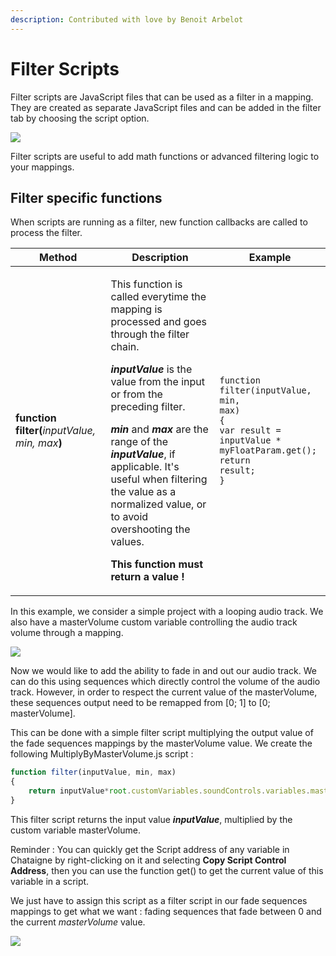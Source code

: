 ```yaml
---
description: Contributed with love by Benoit Arbelot
---
```


# Filter Scripts

Filter scripts are JavaScript files that can be used as a filter in a mapping. They are created as separate JavaScript files and can be added in the filter tab by choosing the script option.

![](../../.gitbook/assets/filterscript\_creation.gif)

Filter scripts are useful to add math functions or advanced filtering logic to your mappings.

## Filter specific functions <a href="#condition-specific-methods-the-local-object" id="condition-specific-methods-the-local-object"></a>

When scripts are running as a filter, new function callbacks are called to process the filter.

| Method                                          | Description                                                                                                                                                                                                                                                                                                                                                                                                                                                                                                               | Example                                                                                                                                                                                    |
| ----------------------------------------------- | ------------------------------------------------------------------------------------------------------------------------------------------------------------------------------------------------------------------------------------------------------------------------------------------------------------------------------------------------------------------------------------------------------------------------------------------------------------------------------------------------------------------------- | ------------------------------------------------------------------------------------------------------------------------------------------------------------------------------------------ |
| **function filter(**_inputValue, min, max_**)** | <p>This function is called everytime the mapping is processed and goes through the filter chain.</p><p><em><strong>inputValue</strong></em> is the value from the input or from the preceding filter.</p><p><em><strong>min</strong></em> and <em><strong>max</strong></em> are the range of the <em><strong>inputValue</strong></em>, if applicable. It's useful when filtering the value as a normalized value, or to avoid overshooting the values.<br></p><p><strong>This function must return a value !</strong></p> | <p><code>function filter(inputValue, min, max)</code><br><code>{</code><br><code>var result = inputValue * myFloatParam.get();</code><br><code>return result;</code><br><code>}</code></p> |

In this example, we consider a simple project with a looping audio track. We also have a masterVolume custom variable controlling the audio track volume through a mapping.

![](../../.gitbook/assets/filterscript\_mastervolumeexample\_presentation.gif)

Now we would like to add the ability to fade in and out our audio track. We can do this using sequences which directly control the volume of the audio track. However, in order to respect the current value of the masterVolume, these sequences output need to be remapped from \[0; 1] to \[0; masterVolume].

This can be done with a simple filter script multiplying the output value of the fade sequences mappings by the masterVolume value. We create the following MultiplyByMasterVolume.js script :

```javascript
function filter(inputValue, min, max)
{
    return inputValue*root.customVariables.soundControls.variables.masterVolume.masterVolume.get();
}
```

This filter script returns the input value _**inputValue**_, multiplied by the custom variable masterVolume.

Reminder : You can quickly get the Script address of any variable in Chataigne by right-clicking on it and selecting **Copy Script Control Address**, then you can use the function get() to get the current value of this variable in a script.

We just have to assign this script as a filter script in our fade sequences mappings to get what we want : fading sequences that fade between 0 and the current _masterVolume_ value.

![](../../.gitbook/assets/filterscript\_mastervolumeexample\_withfilterscript.gif)
